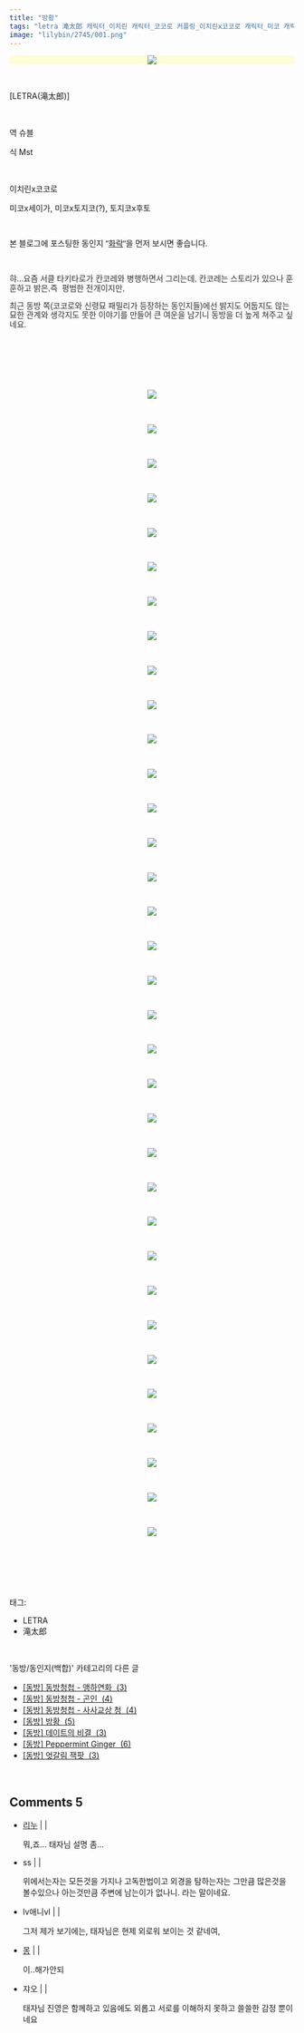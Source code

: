 ```yaml
---
title: "방황"
tags: "letra 滝太郎 캐릭터_이치린 캐릭터_코코로 커플링_이치린x코코로 캐릭터_미코 캐릭터_세이가 캐릭터_토지코 캐릭터_후토 커플링_미코x세이가 커플링_미코x토지코 커플링_토지코x후토 동방／동인지(백합)"
image: "lilybin/2745/001.png"
---
```

<div class="article">
<div class="area_view">
<div class="tt_article_useless_p_margin"><p style="text-align: center;"><span class="imageblock" style="display: inline-block; width: 100%; color: rgb(185, 185, 187); text-align: center; background-color: rgb(253, 254, 214); height: auto; max-width: 100%;"><img src="{{ site.nasurl }}/lilybin/2745/001.png"/></span></p><p><br/></p><p>[LETRA(滝太郎)]</p><p><br/></p><p>역 슈블</p><p>식 Mst</p><p><br/></p><p>이치린x코코로</p><p>미코x세이가, 미코x토지코(?), 토지코x후토 </p><p><br/></p><p><span style="font-family: 돋움, dotum, Helvetica, sans-serif; line-height: 16.7999992370605px; background-color: rgb(249, 249, 249);">본 블로그에 포스팅한 동인지 "</span><a class="tx-link" href="http://lilybin.tistory.com/2111" style="font-family: 돋움, dotum, Helvetica, sans-serif; line-height: 16.7999992370605px;" target="_blank">화락</a><span style="font-family: 돋움, dotum, Helvetica, sans-serif; line-height: 16.7999992370605px; background-color: rgb(249, 249, 249);">"을 먼저 보시면 좋습니다.</span></p><p><span style="font-family: 돋움, dotum, Helvetica, sans-serif; line-height: 16.7999992370605px; background-color: rgb(249, 249, 249);"><br/></span></p><p><span style="color: rgb(51, 51, 51); font-family: 돋움, dotum, Helvetica, sans-serif; line-height: 16.7999992370605px; background-color: rgb(249, 249, 249);">햐...요즘 서클 타키타로가 칸코레와 병행하면서 그리는데, </span><span style="color: rgb(51, 51, 51); font-family: 돋움, dotum, Helvetica, sans-serif; line-height: 16.7999992370605px; background-color: rgb(249, 249, 249);">칸코레는 스토리가 있으나 훈훈하고 밝은,즉  평범한 전개이지만,</span></p><p><span style="color: rgb(51, 51, 51); font-family: 돋움, dotum, Helvetica, sans-serif; line-height: 16.7999992370605px; background-color: rgb(249, 249, 249);">최근 동방 쪽(코코로와 신령묘 패밀리가 등장하는 동인지들)에선 밝지도 어둡지도 않는 묘한 관계와 생각지도 못한 이야기를 만들어 큰 여운을 남기니 동방을 더 높게 쳐주고 싶네요.</span></p><p><span style="color: rgb(51, 51, 51); font-family: 돋움, dotum, Helvetica, sans-serif; line-height: 16.7999992370605px; background-color: rgb(249, 249, 249);"><br/></span></p><p><span style="color: rgb(51, 51, 51); font-family: 돋움, dotum, Helvetica, sans-serif; line-height: 16.7999992370605px; background-color: rgb(249, 249, 249);"><br/></span></p><p><span style="color: rgb(51, 51, 51); font-family: 돋움, dotum, Helvetica, sans-serif; line-height: 16.7999992370605px; background-color: rgb(249, 249, 249);"><br/></span></p><p style="text-align: center; clear: none; float: none;"><span class="imageblock" style="display: inline-block; width: 100%; height: auto; max-width: 100%;"><img src="{{ site.nasurl }}/lilybin/2745/002.png"/></span></p><p><span style="color: rgb(51, 51, 51); font-family: 돋움, dotum, Helvetica, sans-serif; line-height: 16.7999992370605px; background-color: rgb(249, 249, 249);"><br/></span></p><p style="text-align: center; clear: none; float: none;"><span class="imageblock" style="display: inline-block; width: 100%; height: auto; max-width: 100%;"><img src="{{ site.nasurl }}/lilybin/2745/003.png"/></span></p><p><span style="color: rgb(51, 51, 51); font-family: 돋움, dotum, Helvetica, sans-serif; line-height: 16.7999992370605px; background-color: rgb(249, 249, 249);"><br/></span></p><p style="text-align: center; clear: none; float: none;"><span class="imageblock" style="display: inline-block; width: 100%; height: auto; max-width: 100%;"><img src="{{ site.nasurl }}/lilybin/2745/004.png"/></span></p><p><span style="color: rgb(51, 51, 51); font-family: 돋움, dotum, Helvetica, sans-serif; line-height: 16.7999992370605px; background-color: rgb(249, 249, 249);"><br/></span></p><p style="text-align: center; clear: none; float: none;"><span class="imageblock" style="display: inline-block; width: 100%; height: auto; max-width: 100%;"><img src="{{ site.nasurl }}/lilybin/2745/005.png"/></span></p><p><span style="color: rgb(51, 51, 51); font-family: 돋움, dotum, Helvetica, sans-serif; line-height: 16.7999992370605px; background-color: rgb(249, 249, 249);"><br/></span></p><p style="text-align: center; clear: none; float: none;"><span class="imageblock" style="display: inline-block; width: 100%; height: auto; max-width: 100%;"><img src="{{ site.nasurl }}/lilybin/2745/006.png"/></span></p><p><span style="color: rgb(51, 51, 51); font-family: 돋움, dotum, Helvetica, sans-serif; line-height: 16.7999992370605px; background-color: rgb(249, 249, 249);"><br/></span></p><p style="text-align: center; clear: none; float: none;"><span class="imageblock" style="display: inline-block; width: 100%; height: auto; max-width: 100%;"><img src="{{ site.nasurl }}/lilybin/2745/007.png"/></span></p><p><span style="color: rgb(51, 51, 51); font-family: 돋움, dotum, Helvetica, sans-serif; line-height: 16.7999992370605px; background-color: rgb(249, 249, 249);"><br/></span></p><p style="text-align: center; clear: none; float: none;"><span class="imageblock" style="display: inline-block; width: 100%; height: auto; max-width: 100%;"><img src="{{ site.nasurl }}/lilybin/2745/008.png"/></span></p><p><span style="color: rgb(51, 51, 51); font-family: 돋움, dotum, Helvetica, sans-serif; line-height: 16.7999992370605px; background-color: rgb(249, 249, 249);"><br/></span></p><p style="text-align: center; clear: none; float: none;"><span class="imageblock" style="display: inline-block; width: 100%; height: auto; max-width: 100%;"><img src="{{ site.nasurl }}/lilybin/2745/009.png"/></span></p><p><span style="color: rgb(51, 51, 51); font-family: 돋움, dotum, Helvetica, sans-serif; line-height: 16.7999992370605px; background-color: rgb(249, 249, 249);"><br/></span></p><p style="text-align: center; clear: none; float: none;"><span class="imageblock" style="display: inline-block; width: 100%; height: auto; max-width: 100%;"><img src="{{ site.nasurl }}/lilybin/2745/010.png"/></span></p><p><span style="color: rgb(51, 51, 51); font-family: 돋움, dotum, Helvetica, sans-serif; line-height: 16.7999992370605px; background-color: rgb(249, 249, 249);"><br/></span></p><p style="text-align: center; clear: none; float: none;"><span class="imageblock" style="display: inline-block; width: 100%; height: auto; max-width: 100%;"><img src="{{ site.nasurl }}/lilybin/2745/011.png"/></span></p><p><span style="color: rgb(51, 51, 51); font-family: 돋움, dotum, Helvetica, sans-serif; line-height: 16.7999992370605px; background-color: rgb(249, 249, 249);"><br/></span></p><p style="text-align: center; clear: none; float: none;"><span class="imageblock" style="display: inline-block; width: 100%; height: auto; max-width: 100%;"><img src="{{ site.nasurl }}/lilybin/2745/012.png"/></span></p><p><span style="color: rgb(51, 51, 51); font-family: 돋움, dotum, Helvetica, sans-serif; line-height: 16.7999992370605px; background-color: rgb(249, 249, 249);"><br/></span></p><p style="text-align: center; clear: none; float: none;"><span class="imageblock" style="display: inline-block; width: 100%; height: auto; max-width: 100%;"><img src="{{ site.nasurl }}/lilybin/2745/013.png"/></span></p><p><span style="color: rgb(51, 51, 51); font-family: 돋움, dotum, Helvetica, sans-serif; line-height: 16.7999992370605px; background-color: rgb(249, 249, 249);"><br/></span></p><p style="text-align: center; clear: none; float: none;"><span class="imageblock" style="display: inline-block; width: 100%; height: auto; max-width: 100%;"><img src="{{ site.nasurl }}/lilybin/2745/014.png"/></span></p><p><span style="color: rgb(51, 51, 51); font-family: 돋움, dotum, Helvetica, sans-serif; line-height: 16.7999992370605px; background-color: rgb(249, 249, 249);"><br/></span></p><p style="text-align: center; clear: none; float: none;"><span class="imageblock" style="display: inline-block; width: 100%; height: auto; max-width: 100%;"><img src="{{ site.nasurl }}/lilybin/2745/015.png"/></span></p><p><span style="color: rgb(51, 51, 51); font-family: 돋움, dotum, Helvetica, sans-serif; line-height: 16.7999992370605px; background-color: rgb(249, 249, 249);"><br/></span></p><p style="text-align: center; clear: none; float: none;"><span class="imageblock" style="display: inline-block; width: 100%; height: auto; max-width: 100%;"><img src="{{ site.nasurl }}/lilybin/2745/016.png"/></span></p><p><span style="color: rgb(51, 51, 51); font-family: 돋움, dotum, Helvetica, sans-serif; line-height: 16.7999992370605px; background-color: rgb(249, 249, 249);"><br/></span></p><p style="text-align: center; clear: none; float: none;"><span class="imageblock" style="display: inline-block; width: 100%; height: auto; max-width: 100%;"><img src="{{ site.nasurl }}/lilybin/2745/017.png"/></span></p><p><span style="color: rgb(51, 51, 51); font-family: 돋움, dotum, Helvetica, sans-serif; line-height: 16.7999992370605px; background-color: rgb(249, 249, 249);"><br/></span></p><p style="text-align: center; clear: none; float: none;"><span class="imageblock" style="display: inline-block; width: 100%; height: auto; max-width: 100%;"><img src="{{ site.nasurl }}/lilybin/2745/018.png"/></span></p><p><span style="color: rgb(51, 51, 51); font-family: 돋움, dotum, Helvetica, sans-serif; line-height: 16.7999992370605px; background-color: rgb(249, 249, 249);"><br/></span></p><p style="text-align: center; clear: none; float: none;"><span class="imageblock" style="display: inline-block; width: 100%; height: auto; max-width: 100%;"><img src="{{ site.nasurl }}/lilybin/2745/019.png"/></span></p><p><span style="color: rgb(51, 51, 51); font-family: 돋움, dotum, Helvetica, sans-serif; line-height: 16.7999992370605px; background-color: rgb(249, 249, 249);"><br/></span></p><p style="text-align: center; clear: none; float: none;"><span class="imageblock" style="display: inline-block; width: 100%; height: auto; max-width: 100%;"><img src="{{ site.nasurl }}/lilybin/2745/020.png"/></span></p><p><span style="color: rgb(51, 51, 51); font-family: 돋움, dotum, Helvetica, sans-serif; line-height: 16.7999992370605px; background-color: rgb(249, 249, 249);"><br/></span></p><p style="text-align: center; clear: none; float: none;"><span class="imageblock" style="display: inline-block; width: 100%; height: auto; max-width: 100%;"><img src="{{ site.nasurl }}/lilybin/2745/021.png"/></span></p><p><span style="color: rgb(51, 51, 51); font-family: 돋움, dotum, Helvetica, sans-serif; line-height: 16.7999992370605px; background-color: rgb(249, 249, 249);"><br/></span></p><p style="text-align: center; clear: none; float: none;"><span class="imageblock" style="display: inline-block; width: 100%; height: auto; max-width: 100%;"><img src="{{ site.nasurl }}/lilybin/2745/022.png"/></span></p><p><span style="color: rgb(51, 51, 51); font-family: 돋움, dotum, Helvetica, sans-serif; line-height: 16.7999992370605px; background-color: rgb(249, 249, 249);"><br/></span></p><p style="text-align: center; clear: none; float: none;"><span class="imageblock" style="display: inline-block; width: 100%; height: auto; max-width: 100%;"><img src="{{ site.nasurl }}/lilybin/2745/023.png"/></span></p><p><span style="color: rgb(51, 51, 51); font-family: 돋움, dotum, Helvetica, sans-serif; line-height: 16.7999992370605px; background-color: rgb(249, 249, 249);"><br/></span></p><p style="text-align: center; clear: none; float: none;"><span class="imageblock" style="display: inline-block; width: 100%; height: auto; max-width: 100%;"><img src="{{ site.nasurl }}/lilybin/2745/024.png"/></span></p><p><span style="color: rgb(51, 51, 51); font-family: 돋움, dotum, Helvetica, sans-serif; line-height: 16.7999992370605px; background-color: rgb(249, 249, 249);"><br/></span></p><p style="text-align: center; clear: none; float: none;"><span class="imageblock" style="display: inline-block; width: 100%; height: auto; max-width: 100%;"><img src="{{ site.nasurl }}/lilybin/2745/025.png"/></span></p><p><span style="color: rgb(51, 51, 51); font-family: 돋움, dotum, Helvetica, sans-serif; line-height: 16.7999992370605px; background-color: rgb(249, 249, 249);"><br/></span></p><p style="text-align: center; clear: none; float: none;"><span class="imageblock" style="display: inline-block; width: 100%; height: auto; max-width: 100%;"><img src="{{ site.nasurl }}/lilybin/2745/026.png"/></span></p><p><span style="color: rgb(51, 51, 51); font-family: 돋움, dotum, Helvetica, sans-serif; line-height: 16.7999992370605px; background-color: rgb(249, 249, 249);"><br/></span></p><p style="text-align: center; clear: none; float: none;"><span class="imageblock" style="display: inline-block; width: 100%; height: auto; max-width: 100%;"><img src="{{ site.nasurl }}/lilybin/2745/027.png"/></span></p><p><span style="color: rgb(51, 51, 51); font-family: 돋움, dotum, Helvetica, sans-serif; line-height: 16.7999992370605px; background-color: rgb(249, 249, 249);"><br/></span></p><p style="text-align: center; clear: none; float: none;"><span class="imageblock" style="display: inline-block; width: 100%; height: auto; max-width: 100%;"><img src="{{ site.nasurl }}/lilybin/2745/028.png"/></span></p><p><span style="color: rgb(51, 51, 51); font-family: 돋움, dotum, Helvetica, sans-serif; line-height: 16.7999992370605px; background-color: rgb(249, 249, 249);"><br/></span></p><p style="text-align: center; clear: none; float: none;"><span class="imageblock" style="display: inline-block; width: 100%; height: auto; max-width: 100%;"><img src="{{ site.nasurl }}/lilybin/2745/029.png"/></span></p><p><span style="color: rgb(51, 51, 51); font-family: 돋움, dotum, Helvetica, sans-serif; line-height: 16.7999992370605px; background-color: rgb(249, 249, 249);"><br/></span></p><p style="text-align: center; clear: none; float: none;"><span class="imageblock" style="display: inline-block; width: 100%; height: auto; max-width: 100%;"><img src="{{ site.nasurl }}/lilybin/2745/030.png"/></span></p><p><span style="color: rgb(51, 51, 51); font-family: 돋움, dotum, Helvetica, sans-serif; line-height: 16.7999992370605px; background-color: rgb(249, 249, 249);"><br/></span></p><p style="text-align: center; clear: none; float: none;"><span class="imageblock" style="display: inline-block; width: 100%; height: auto; max-width: 100%;"><img src="{{ site.nasurl }}/lilybin/2745/031.png"/></span></p><p><span style="color: rgb(51, 51, 51); font-family: 돋움, dotum, Helvetica, sans-serif; line-height: 16.7999992370605px; background-color: rgb(249, 249, 249);"><br/></span></p><p style="text-align: center; clear: none; float: none;"><span class="imageblock" style="display: inline-block; width: 100%; height: auto; max-width: 100%;"><img src="{{ site.nasurl }}/lilybin/2745/032.png"/></span></p><p><span style="color: rgb(51, 51, 51); font-family: 돋움, dotum, Helvetica, sans-serif; line-height: 16.7999992370605px; background-color: rgb(249, 249, 249);"><br/></span></p><p style="text-align: center; clear: none; float: none;"><span class="imageblock" style="display: inline-block; width: 100%; height: auto; max-width: 100%;"><img src="{{ site.nasurl }}/lilybin/2745/033.jpg"/></span></p><p><span style="color: rgb(51, 51, 51); font-family: 돋움, dotum, Helvetica, sans-serif; line-height: 16.7999992370605px; background-color: rgb(249, 249, 249);"><br/></span></p><p style="text-align: center; clear: none; float: none;"><span class="imageblock" style="display: inline-block; width: 100%; height: auto; max-width: 100%;"><img src="{{ site.nasurl }}/lilybin/2745/034.jpg"/></span></p><p><span style="color: rgb(51, 51, 51); font-family: 돋움, dotum, Helvetica, sans-serif; line-height: 16.7999992370605px; background-color: rgb(249, 249, 249);"><br/></span></p><p style="text-align: center; clear: none; float: none;"><span class="imageblock" style="display: inline-block; width: 100%; height: auto; max-width: 100%;"><img src="{{ site.nasurl }}/lilybin/2745/035.jpg"/></span></p><p><span style="color: rgb(51, 51, 51); font-family: 돋움, dotum, Helvetica, sans-serif; line-height: 16.7999992370605px; background-color: rgb(249, 249, 249);"><br/></span></p><p><br/></p>
</div>
</div></div><br/>
<div class="tagTrail">
<p>태그: </p>
<ul>
<li>LETRA</li>
<li>滝太郎</li>
</ul>
</div><br/>
<div class="another">
<p>'동방/동인지(백합)' 카테고리의 다른 글</p>
<ul>
<li><a href="/2014-12-18-lilybin_2770">
[동방] 동방청첩 - 앵하연화  (3)
</a></li>
<li><a href="/2014-12-18-lilybin_2769">
[동방] 동방청첩 - 곤인  (4)
</a></li>
<li><a href="/2014-12-18-lilybin_2768">
[동방] 동방청첩 - 사사교상 청  (4)
</a></li>
<li><a href="/2014-12-13-lilybin_2745">
[동방] 방황  (5)
</a></li>
<li><a href="/2014-12-13-lilybin_2744">
[동방] 데이트의 비결  (3)
</a></li>
<li><a href="/2014-12-11-lilybin_2739">
[동방] Peppermint Ginger  (6)
</a></li>
<li><a href="/2014-12-11-lilybin_2738">
[동방] 엇갈림 잭팟  (3)
</a></li>
</ul>
</div><br/>
<div class="comment">
<h2 class="bold">Comments <span id="commentCount2745">5</span></h2>
<div style="clear:both;">
<div id="entry2745Comment" style="display:block">
<ul class="list_reply media-list">
<li class="rp_general media" id="comment12659210">
<div class="post-comment">
<div class="media-body">
<span>
<i class="fa fa-user"></i> <a href="http://" onclick="return openLinkInNewWindow(this)">리누</a> |
                                |
                               
</span>
<p>뭐,죠... 태자님 설명 좀...</p>
<ul class="nav navbar-nav post-nav">
</ul>
</div>
</div>
</li>
<li class="rp_general media" id="comment12659543">
<div class="post-comment">
<div class="media-body">
<span>
<i class="fa fa-user"></i>ss |
                                |
                               
</span>
<p>위에서는자는 모든것을 가지나 고독한법이고 외경을 탐하는자는 그만큼 많은것을 볼수있으나 아는것만큼 주변에 남는이가 없나니. 라는 말이네요.</p>
<ul class="nav navbar-nav post-nav">
</ul>
</div>
</div>
</li>
<li class="rp_general media" id="comment12662149">
<div class="post-comment">
<div class="media-body">
<span>
<i class="fa fa-user"></i>lv애니vl |
                                |
                               
</span>
<p>그저 제가 보기에는, 태자님은 현제 외로워 보이는 것 같네여,<br/>
</p>
<ul class="nav navbar-nav post-nav">
</ul>
</div>
</div>
</li>
<li class="rp_general media" id="comment12665172">
<div class="post-comment">
<div class="media-body">
<span>
<i class="fa fa-user"></i> <a href="http://" onclick="return openLinkInNewWindow(this)">몽</a> |
                                |
                               
</span>
<p>이..해가안되</p>
<ul class="nav navbar-nav post-nav">
</ul>
</div>
</div>
</li>
<li class="rp_general media" id="comment13716348">
<div class="post-comment">
<div class="media-body">
<span>
<i class="fa fa-user"></i>쟈오 |
                                |
                               
</span>
<p>태자님 진영은 함께하고 있음에도 외롭고 서로를 이해하지 못하고 쓸쓸한 감정 뿐이네요 </p>
<ul class="nav navbar-nav post-nav">
</ul>
</div>
</div>
</li>
</ul>
</div>
</div>
</div><br/>

<br/>
<p id="refer"></p>
<br/>
